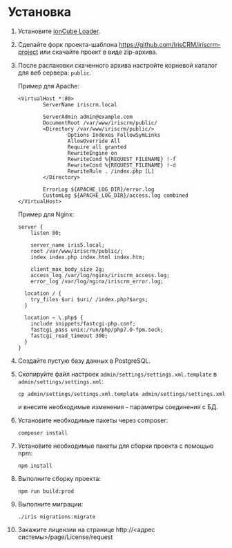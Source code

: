 Установка
=========

1.  Установите [ionCube Loader](http://iris-crm.ru/install-php-under-linux).

1.  Сделайте форк проекта-шаблона https://github.com/IrisCRM/iriscrm-project 
    или скачайте проект в виде zip-архива.

1.  После распаковки скаченного архива настройте корневой каталог 
    для веб сервера: `public`.
    
    Пример для Apache:
    ```
    <VirtualHost *:80>
            ServerName iriscrm.local
    
            ServerAdmin admin@example.com
            DocumentRoot /var/www/iriscrm/public/
            <Directory /var/www/iriscrm/public/>
                    Options Indexes FollowSymLinks
                    AllowOverride All
                    Require all granted
                    RewriteEngine on
                    RewriteCond %{REQUEST_FILENAME} !-f
                    RewriteCond %{REQUEST_FILENAME} !-d
                    RewriteRule . /index.php [L]
            </Directory>
    
            ErrorLog ${APACHE_LOG_DIR}/error.log
            CustomLog ${APACHE_LOG_DIR}/access.log combined
    </VirtualHost>
    ```

    Пример для Nginx:
    ```
    server {
        listen 80;
    
        server_name iris5.local;
        root /var/www/iriscrm/public/;
        index index.php index.html index.htm;
    
        client_max_body_size 2g;
        access_log /var/log/nginx/iriscrm_access.log;
        error_log /var/log/nginx/iriscrm_error.log;
    
      location / {
        try_files $uri $uri/ /index.php?$args;
      }
    
      location ~ \.php$ {
        include snippets/fastcgi-php.conf;
        fastcgi_pass unix:/run/php/php7.0-fpm.sock;
        fastcgi_read_timeout 300;
      }
    }
    ```

1.  Создайте пустую базу данных в PostgreSQL.

1.  Скопируйте файл настроек `admin/settings/settings.xml.template` 
    в `admin/settings/settings.xml`:
    ```
    cp admin/settings/settings.xml.template admin/settings/settings.xml
    ```
    и внесите необходимые изменения - параметры соединения с БД.

1.  Установите необходимые пакеты через composer:
    ```
    composer install
    ```

1.  Установите необходимые пакеты для сборки проекта с помощью npm:
    ```
    npm install
    ```
    
1.  Выполните сборку проекта:
    ```
    npm run build:prod
    ```

1.  Выполните миграции:
    ```
    ./iris migrations:migrate
    ```
    
1.  Закажите лицензии на странице http://\<адрес системы\>/page/License/request